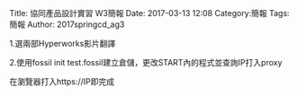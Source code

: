 Title: 協同產品設計實習 W3簡報
Date: 2017-03-13 12:08
Category:簡報
Tags:簡報
Author: 2017springcd_ag3



<!-- PELICAN_END_SUMMARY -->


<p1>1.選兩部Hyperworks影片翻譯</p1>	

<p2>2.使用fossil init test.fossil建立倉儲，更改START內的程式並查詢IP打入proxy</p2>

</p3>在瀏覽器打入https://IP即完成 </p3>



